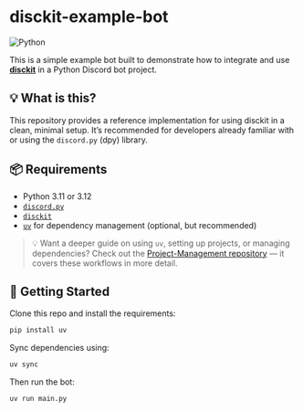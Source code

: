 # disckit-example-bot

![Python](https://img.shields.io/badge/Python-3.11%20%7C%203.12-blue)

This is a simple example bot built to demonstrate how to integrate and use **[disckit](https://pypi.org/project/disckit/)** in a Python Discord bot project.

## 💡 What is this?

This repository provides a reference implementation for using disckit in a clean, minimal setup. It’s recommended for developers already familiar with or using the `discord.py` (dpy) library.

## 📦 Requirements

* Python 3.11 or 3.12
* [`discord.py`](https://pypi.org/project/discord.py/)
* [`disckit`](https://pypi.org/project/disckit/)
* [`uv`](https://pypi.org/project/uv/) for dependency management (optional, but recommended)

> 💡 Want a deeper guide on using `uv`, setting up projects, or managing dependencies?
> Check out the [Project-Management repository](https://github.com/disutils/Project-Management) — it covers these workflows in more detail.

## 🚀 Getting Started

Clone this repo and install the requirements:

```bash
pip install uv
```

Sync dependencies using:

```bash
uv sync
```

Then run the bot:

```bash
uv run main.py
```
